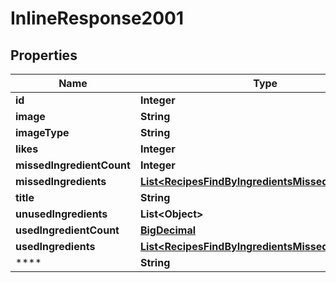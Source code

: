 

# InlineResponse2001

## Properties

Name | Type | Description | Notes
------------ | ------------- | ------------- | -------------
**id** | **Integer** |  | 
**image** | **String** |  | 
**imageType** | **String** |  | 
**likes** | **Integer** |  | 
**missedIngredientCount** | **Integer** |  | 
**missedIngredients** | [**List&lt;RecipesFindByIngredientsMissedIngredients&gt;**](RecipesFindByIngredientsMissedIngredients.md) |  | 
**title** | **String** |  | 
**unusedIngredients** | **List&lt;Object&gt;** |  | 
**usedIngredientCount** | [**BigDecimal**](BigDecimal.md) |  | 
**usedIngredients** | [**List&lt;RecipesFindByIngredientsMissedIngredients&gt;**](RecipesFindByIngredientsMissedIngredients.md) |  | 
**** | **String** |  |  [optional]




